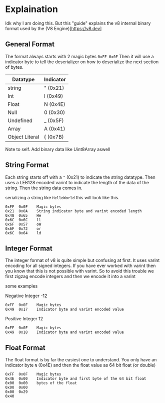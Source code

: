 # Explaination

Idk why I am doing this. But this "guide" explains the v8 internal binary format
used by the (V8 Engine)[https://v8.dev]

## General Format

The format always starts with 2 magic bytes `0xFF 0x0F` Then it will use a
indicator byte to tell the deserializer on how to deserialize the next section
of bytes.

| Datatype       | Indicator |
| -------------- | --------- |
| string         | " (0x21)  |
| Int            | I (0x49)  |
| Float          | N (0x4E)  |
| Null           | 0 (0x30)  |
| Undefined      | _ (0x5F)  |
| Array          | A (0x41)  |
| Object Literal | { (0x7B)  |

Note to self. Add binary data like Uint8Array aswell

## String Format

Each string starts off with a `"` (0x21) to indicate the string datatype. Then
uses a LEB128 encoded varint to indicate the length of the data of the string.
Then the string data comes in.

serializing a string like `HelloWorld` this will look like this.

```
0xFF  0x0F    Magic bytes
0x21  0x0A    String indicator byte and varint encoded length
0x48  0x65    He
0x6C  0x6C    ll
0x6F  0x57    oW
0x6F  0x72    or
0x6C  0x64    ld
```

## Integer Format

The integer format of v8 is quite simple but confusing at first. It uses varint
encoding for all signed integers. If you have ever worked with varint then you
know that this is not possible with varint. So to avoid this trouble we first
zigzag encode integers and then we encode it into a varint

some examples

Negative Integer -12

```
0xFF  0x0F    Magic bytes
0x49  0x17    Indicator byte and varint encoded value
```

Positive Integer 12

```
0xFF  0x0F    Magic bytes
0x49  0x18    Indicator byte and varint encoded value
```

## Float Format

The float format is by far the easiest one to understand. You only have an
indicator byte `N` (0x4E) and then the float value as 64 bit float (or double)

```
0xFF  0x0F    Magic bytes
0x4E  0x00    Indicator byte and first byte of the 64 bit float
0x00  0x00    bytes of the float
0x00  0x00
0x00  0x29
0x40
```
